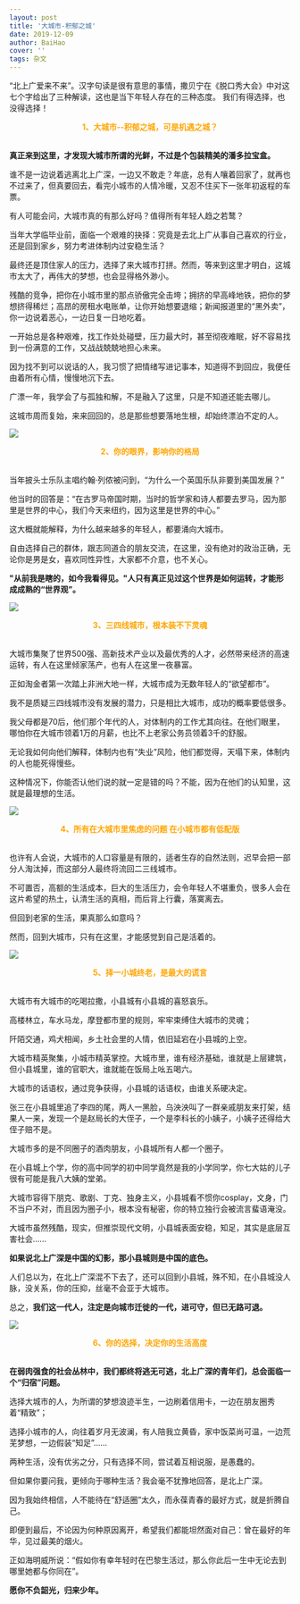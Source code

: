 ```yaml
---
layout: post
title: '大城市-积郁之城'
date: 2019-12-09
author: BaiHao
cover: ''
tags: 杂文   
---
```


“北上广爱来不来”。汉字句读是很有意思的事情，撒贝宁在《脱口秀大会》中对这七个字给出了三种解读，这也是当下年轻人存在的三种态度。
我们有得选择，也没得选择！


<div style="text-align:center;color:orange" ><b>1、大城市--积郁之城，可是机遇之城？</b></div> 

<br>

**真正来到这里，才发现大城市所谓的光鲜，不过是个包装精美的潘多拉宝盒。**

谁不是一边说着逃离北上广深，一边又不敢走？年底，总有人嚷着回家了，就再也不过来了，但真要回去，看完小城市的人情冷暖，又忍不住买下一张年初返程的车票。

有人可能会问，大城市真的有那么好吗？值得所有年轻人趋之若鹜？

当年大学临毕业前，面临一个艰难的抉择：究竟是去北上广从事自己喜欢的行业，还是回到家乡，努力考进体制内过安稳生活？

最终还是顶住家人的压力，选择了来大城市打拼。然而，等来到这里才明白，这城市太大了，再伟大的梦想，也会显得格外渺小。

残酷的竞争，把你在小城市里的那点骄傲完全击垮；拥挤的早高峰地铁，把你的梦想挤得稀烂；高昂的房租水电账单，让你开始想要退缩；新闻报道里的“黑外卖”，你一边说着恶心，一边日复一日地吃着。

一开始总是各种艰难，找工作处处碰壁，压力最大时，甚至彻夜难眠，好不容易找到一份满意的工作，又战战兢兢地担心未来。

因为找不到可以说话的人，我习惯了把情绪写进记事本，知道得不到回应，我便任由着所有心情，慢慢地沉下去。

广漂一年，我学会了与孤独和解，不是融入了这里，只是不知道还能去哪儿。

这城市周而复始，来来回回的，总是那些想要落地生根，却始终漂泊不定的人。

![](https://s2.ax1x.com/2019/12/09/QdI7TO.jpg)

<div style="text-align:center;color:orange" ><b>2、你的眼界，影响你的格局</b></div> 

<br>

当年披头士乐队主唱约翰·列侬被问到，“为什么一个英国乐队非要到美国发展？”

他当时的回答是：“在古罗马帝国时期，当时的哲学家和诗人都要去罗马，因为那里是世界的中心，我们今天来纽约，因为这里是世界的中心。”

这大概就能解释，为什么越来越多的年轻人，都要涌向大城市。

自由选择自己的群体，跟志同道合的朋友交流，在这里，没有绝对的政治正确，无论你是男是女，喜欢同性异性，大家都不介意，也不关心。

**"从前我是瞎的，如今我看得见。"人只有真正见过这个世界是如何运转，才能形成成熟的“世界观”。**

![](https://s2.ax1x.com/2019/12/09/Qdoz8J.jpg)


<div style="text-align:center;color:orange" ><b>3、三四线城市，根本装不下灵魂</b></div> 

<br>

大城市集聚了世界500强、高新技术产业以及最优秀的人才，必然带来经济的高速运转，有人在这里倾家荡产，也有人在这里一夜暴富。

正如淘金者第一次踏上非洲大地一样，大城市成为无数年轻人的“欲望都市”。

我不是质疑三四线城市没有发展的潜力，只是相比大城市，成功的概率要低很多。

我父母都是70后，他们那个年代的人，对体制内的工作尤其向往。在他们眼里，哪怕你在大城市领着1万的月薪，也比不上老家公务员领着3千的舒服。

无论我如何向他们解释，体制内也有“失业”风险，他们都觉得，天塌下来，体制内的人也能死得慢些。

这种情况下，你能否认他们说的就一定是错的吗？不能，因为在他们的认知里，这就是最理想的生活。

![](https://s2.ax1x.com/2019/12/09/QdTkVK.jpg)

<div style="text-align:center;color:orange" ><b>4、所有在大城市里焦虑的问题
在小城市都有低配版</b></div> 

<br>

也许有人会说，大城市的人口容量是有限的，适者生存的自然法则，迟早会把一部分人淘汰掉，而这部分人最终将流回二三线城市。

不可置否，高额的生活成本，巨大的生活压力，会令年轻人不堪重负，很多人会在这片希望的热土，认清生活的真相，而后背上行囊，落寞离去。

但回到老家的生活，果真那么如意吗？

然而，回到大城市，只有在这里，才能感觉到自己是活着的。

![](https://s2.ax1x.com/2019/12/09/Qd7j1J.md.jpg)

<div style="text-align:center;color:orange" ><b>5、择一小城终老，是最大的谎言</b></div> 

<br>

大城市有大城市的吃喝拉撒，小县城有小县城的喜怒哀乐。

高楼林立，车水马龙，摩登都市里的规则，牢牢束缚住大城市的灵魂；

阡陌交通，鸡犬相闻，乡土社会里的人情，依旧延宕在小县城的上空。

大城市精英聚集，小城市精英掌控。大城市里，谁有经济基础，谁就是上层建筑，但小县城里，谁的官职大，谁就能在饭局上吆五喝六。

大城市的话语权，通过竞争获得，小县城的话语权，由谁关系硬决定。

张三在小县城里追了李四的尾，两人一黑脸，乌泱泱叫了一群亲戚朋友来打架，结果人一来，发现一个是赵局长的大侄子，一个是李科长的小姨子，小姨子还得给大侄子赔不是。

大城市多的是不同圈子的酒肉朋友，小县城所有人都一个圈子。

在小县城上个学，你的高中同学的初中同学竟然是我的小学同学，你七大姑的儿子很有可能是我八大姨的堂弟。

大城市容得下朋克、歌剧、丁克、独身主义，小县城看不惯你cosplay，文身，门不当户不对，而且因为圈子小，根本没有秘密，你的特立独行会被流言蜚语淹没。

大城市虽然残酷，现实，但推崇现代文明，小县城表面安稳，知足，其实是底层互害社会......

**如果说北上广深是中国的幻影，那小县城则是中国的底色。**

人们总以为，在北上广深混不下去了，还可以回到小县城，殊不知，在小县城没人脉，没关系，你的压抑，丝毫不会亚于大城市。

总之，**我们这一代人，注定是向城市迁徙的一代，进可守，但已无路可退。**

![](https://s2.ax1x.com/2019/12/09/QdH04U.jpg)

<div style="text-align:center;color:orange" ><b>6、你的选择，决定你的生活高度</b></div> 

<br>

**在弱肉强食的社会丛林中，我们都终将逃无可逃，北上广深的青年们，总会面临一个“归宿”问题。**

选择大城市的人，为所谓的梦想浪迹半生，一边刷着信用卡，一边在朋友圈秀着“精致”；

选择小城市的人，向往着岁月无波澜，有人陪我立黄昏，家中饭菜尚可温，一边荒芜梦想，一边假装“知足”......

两种生活，没有优劣之分，只有选择不同，尝试着互相说服，是愚蠢的。

但如果你要问我，更倾向于哪种生活？我会毫不犹豫地回答，是北上广深。

因为我始终相信，人不能待在“舒适圈”太久，而永葆青春的最好方式，就是折腾自己。

即便到最后，不论因为何种原因离开，希望我们都能坦然面对自己：曾在最好的年华，见过最美的烟火。

正如海明威所说：“假如你有幸年轻时在巴黎生活过，那么你此后一生中无论去到哪里她都与你同在”。

**愿你不负韶光，归来少年。**